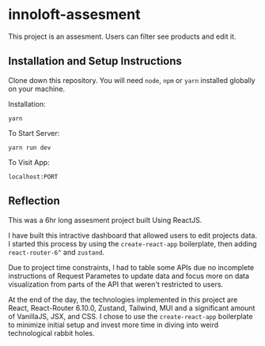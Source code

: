 # innoloft-assesment

This project is an assesment. Users can filter see products and edit it.

## Installation and Setup Instructions

Clone down this repository. You will need `node`, `npm` or `yarn`  installed globally on your machine.  

Installation:

`yarn`  

To Start Server:

`yarn run dev`  

To Visit App:

`localhost:PORT`  

## Reflection
This was a 6hr long assesment project built Using ReactJS. 

I have built this intractive dashboard that allowed users to edit projects data. I started this process by using the `create-react-app` boilerplate, then adding `react-router-6^` and `zustand`.  

Due to project time constraints, I had to table some APIs due no incomplete instructions of Request Parametes to update data and focus more on data visualization from parts of the API that weren't restricted to users.

At the end of the day, the technologies implemented in this project are React, React-Router 6.10.0, Zustand, Tailwind, MUI and a significant amount of VanillaJS, JSX, and CSS. I chose to use the `create-react-app` boilerplate to minimize initial setup and invest more time in diving into weird technological rabbit holes. 
